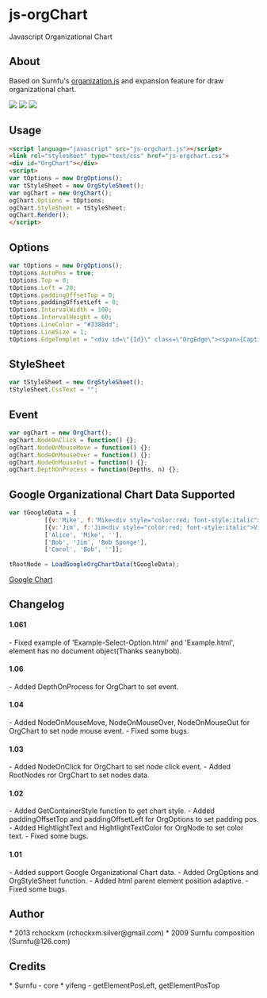 js-orgChart
========

Javascript Organizational Chart

<h2><a name="about" class="anchor" href="#about"><span class="mini-icon mini-icon-link"></span></a>About</h2>

Based on Surnfu's <a href="http://www.on-cn.com">organization.js</a> and expansion feature for draw organizational chart.

<img src="http://i.imgur.com/Z3p0xJB.png" />
<img src="http://i.imgur.com/emBdz13.png" />
<img src="http://i.imgur.com/sMJN4K4.png" />

<h2><a name="usage" class="anchor" href="#usage"><span class="mini-icon mini-icon-link"></span></a>Usage</h2>

```html
<script language="javascript" src="js-orgchart.js"></script>
<link rel="stylesheet" type="text/css" href="js-orgchart.css">
<div id="OrgChart"></div>
<script>
var tOptions = new OrgOptions();
var tStyleSheet = new OrgStyleSheet();
var ogChart = new OrgChart();
ogChart.Options = tOptions;
ogChart.StyleSheet = tStyleSheet;
ogChart.Render();
</script>
```

<h2><a name="options" class="anchor" href="#options"><span class="mini-icon mini-icon-link"></span></a>Options</h2>

```js
var tOptions = new OrgOptions();
tOptions.AutoPos = true;
tOptions.Top = 8;
tOptions.Left = 20;
tOptions.paddingOffsetTop = 0;
tOptions,paddingOffsetLeft = 0;
tOptions.IntervalWidth = 100;
tOptions.IntervalHeight = 60;
tOptions.LineColor = "#3388dd";
tOptions.LineSize = 1;
tOptions.EdgeTemplet = "<div id=\"{Id}\" class=\"OrgEdge\"><span>{Caption}</span><div>{Description}</div></div>";
```

<h2><a name="stylesheet" class="anchor" href="#stylesheet"><span class="mini-icon mini-icon-link"></span></a>StyleSheet</h2>

```js
var tStyleSheet = new OrgStyleSheet();
tStyleSheet.CssText = "";
```

<h2><a name="event" class="anchor" href="#event"><span class="mini-icon mini-icon-link"></span></a>Event</h2>

```js
var ogChart = new OrgChart();
ogChart.NodeOnClick = function() {};
ogChart.NodeOnMouseMove = function() {};
ogChart.NodeOnMouseOver = function() {};
ogChart.NodeOnMouseOut = function() {};
ogChart.DepthOnProcess = function(Depths, n) {};
```

<h2><a name="usage" class="anchor" href="#usage"><span class="mini-icon mini-icon-link"></span></a>Google Organizational Chart Data Supported</h2>

```js
var tGoogleData = [
          [{v:'Mike', f:'Mike<div style="color:red; font-style:italic">President</div>'}, '', 'The President'],
          [{v:'Jim', f:'Jim<div style="color:red; font-style:italic">Vice President</div>'}, 'Mike', 'VP'],
          ['Alice', 'Mike', ''],
          ['Bob', 'Jim', 'Bob Sponge'],
          ['Carol', 'Bob', '']];
 
tRootNode = LoadGoogleOrgChartData(tGoogleData);
```

<a href="https://developers.google.com/chart/interactive/docs/gallery/orgchart">Google Chart</a>

<h2><a name="about" class="anchor" href="#about"><span class="mini-icon mini-icon-link"></span></a>Changelog</h2>

<h4>1.061</h4>
- Fixed example of 'Example-Select-Option.html' and 'Example.html', element has no document object(Thanks seanybob).

<h4>1.06</h4>
- Added DepthOnProcess for OrgChart to set event.

<h4>1.04</h4>
- Added NodeOnMouseMove, NodeOnMouseOver, NodeOnMouseOut for OrgChart to set node mouse event.
- Fixed some bugs.

<h4>1.03</h4>
- Added NodeOnClick for OrgChart to set node click event.
- Added RootNodes ror OrgChart to set nodes data.

<h4>1.02</h4/>
- Added GetContainerStyle function to get chart style.
- Added paddingOffsetTop and paddingOffsetLeft for OrgOptions to set padding pos.
- Added HightlightText and HightlightTextColor for OrgNode to set color text.
- Fixed some bugs.

<h4>1.01</h4/>
- Added support Google Organizational Chart data. 
- Added OrgOptions and OrgStyleSheet function.
- Added html parent element position adaptive.
- Fixed some bugs.

<h2><a name="author" class="anchor" href="#author"><span class="mini-icon mini-icon-link"></span></a>Author</h2>
* 2013 rchockxm (rchockxm.silver@gmail.com)
* 2009 Surnfu composition (Surnfu@126.com)

<h2><a name="credits" class="anchor" href="#credits"><span class="mini-icon mini-icon-link"></span></a>Credits</h2>
* Surnfu - core
* yifeng - getElementPosLeft, getElementPosTop
